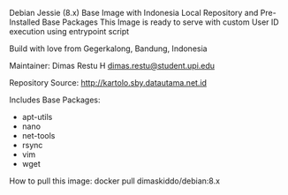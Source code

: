 Debian Jessie (8.x) Base Image with Indonesia Local Repository and Pre-Installed Base Packages
This Image is ready to serve with custom User ID execution using entrypoint script

Build with love from Gegerkalong, Bandung, Indonesia

Maintainer:
Dimas Restu H <dimas.restu@student.upi.edu>

Repository Source:
http://kartolo.sby.datautama.net.id

Includes Base Packages:
- apt-utils
- nano
- net-tools
- rsync
- vim
- wget


How to pull this image:
docker pull dimaskiddo/debian:8.x

